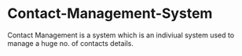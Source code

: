 # Contact-Management-System
 Contact Management is a system which is an indiviual system used to manage a huge no. of contacts details.
